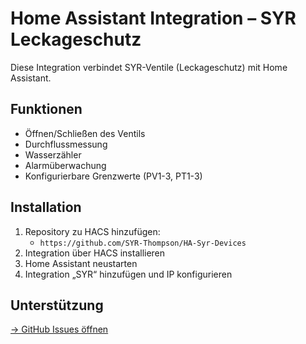 # Home Assistant Integration – SYR Leckageschutz

Diese Integration verbindet SYR-Ventile (Leckageschutz) mit Home Assistant.

## Funktionen

- Öffnen/Schließen des Ventils
- Durchflussmessung
- Wasserzähler
- Alarmüberwachung
- Konfigurierbare Grenzwerte (PV1-3, PT1-3)

## Installation

1. Repository zu HACS hinzufügen:
   - `https://github.com/SYR-Thompson/HA-Syr-Devices`
2. Integration über HACS installieren
3. Home Assistant neustarten
4. Integration „SYR“ hinzufügen und IP konfigurieren

## Unterstützung

[→ GitHub Issues öffnen](https://github.com/SYR-Thompson/HA-Syr-Devices/issues)
